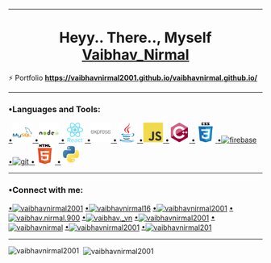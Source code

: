 <hr /><h1 align="center">Heyy.. There.., Myself <a href="https://vaibhavnirmal2001.github.io/vaibhavnirmal.github.io/">Vaibhav_Nirmal</a></h1>

<!--
<img align='right' src="https://media.giphy.com/media/M9gbBd9nbDrOTu1Mqx/giphy.gif" width="230">
<h3 align="center">I am pursuing my B.Tech (IT) at <a href="https://gcoea.ac.in/">Government College Of Engineering Amravati </a>. I am always ready to have new experiences, meet new people and learn new things.</h3>
<hr />

 <p align="left">	<img src="https://komarev.com/ghpvc/?username=vaibhavnirmal2001&label=Profile%20views&color=0e75b6&style=flat" alt="vaibhavnirmal2001" /> </p> 

<p align="left"> <a href="https://twitter.com/vaibhavnirmal16" target="blank">	<img src="https://img.shields.io/twitter/follow/vaibhavnirmal16?logo=twitter&style=for-the-badge" alt="vaibhavnirmal16" /></a> </p><hr/>

- 🔭 I’m currently working on **MERN Stack**

- 🌱 I’m currently learning **MERN & Java**

- 🤝 I’m looking for help with **Node.js**

- 👨‍💻 All of my projects are available at [https://vaibhavnirmal2001.github.io/vaibhavnirmal.github.io/](https://vaibhavnirmal2001.github.io/vaibhavnirmal.github.io/)

- 📝 I write Tech articles on [https://vaibhavnirmal2001.medium.com/](https://vaibhavnirmal2001.medium.com/)

- 💬 Ask me about **Frontend & Backend Development**

- 📫 Connect me **https://vaibhavnirmal2001.github.io/vaibhavnirmal.github.io/**

- 📄 Know about my experiences [https://vaibhavnirmal2001.github.io/vaibhavnirmal.github.io/](https://vaibhavnirmal2001.github.io/vaibhavnirmal.github.io/)

- ⚡ Portfolio **https://vaibhavnirmal2001.github.io/vaibhavnirmal.github.io/**
-->
⚡ Portfolio **https://vaibhavnirmal2001.github.io/vaibhavnirmal.github.io/**

<hr/>

<h3 align="left">•Languages and Tools:</h3>
<p align="left">
   <a href="https://www.mysql.com/" target="_blank"> 
•<img src="https://raw.githubusercontent.com/devicons/devicon/master/icons/mysql/mysql-original-wordmark.svg" alt="mysql" width="40" height="40"/> </a> <a href="https://nodejs.org" target="_blank"> 
•<img src="https://raw.githubusercontent.com/devicons/devicon/master/icons/nodejs/nodejs-original-wordmark.svg" alt="nodejs" width="40" height="40"/> </a><a href="https://reactjs.org/" target="_blank"> 
•<img src="https://raw.githubusercontent.com/devicons/devicon/master/icons/react/react-original-wordmark.svg" alt="react" width="40" height="40"/> </a>
  <a href="https://expressjs.com" target="_blank"> 
•<img src="https://raw.githubusercontent.com/devicons/devicon/master/icons/express/express-original-wordmark.svg" alt="express" width="40" height="40"/> </a>
   <a href="https://www.java.com" target="_blank"> 
•<img src="https://raw.githubusercontent.com/devicons/devicon/master/icons/java/java-original.svg" alt="java" width="40" height="40"/> </a> <a href="https://developer.mozilla.org/en-US/docs/Web/JavaScript" target="_blank"> 
•<img src="https://raw.githubusercontent.com/devicons/devicon/master/icons/javascript/javascript-original.svg" alt="javascript" width="40" height="40"/> </a>
<!--  <a href="https://redux.js.org" target="_blank"> 
•<img src="https://raw.githubusercontent.com/devicons/devicon/master/icons/redux/redux-original.svg" alt="redux" width="40" height="40"/> </a>
  <a href="https://getbootstrap.com" target="_blank"> •<img src="https://raw.githubusercontent.com/devicons/devicon/master/icons/bootstrap/bootstrap-plain-wordmark.svg" alt="bootstrap" width="40" height="40"/> </a> <a href="https://www.cprogramming.com/" target="_blank"> 
•<img src="https://raw.githubusercontent.com/devicons/devicon/master/icons/c/c-original.svg" alt="c" width="40" height="40"/> </a> --> <a href="https://www.w3schools.com/cpp/" target="_blank"> 
•<img src="https://raw.githubusercontent.com/devicons/devicon/master/icons/cplusplus/cplusplus-original.svg" alt="cplusplus" width="40" height="40"/> </a> <a href="https://www.w3schools.com/css/" target="_blank"> 
•<img src="https://raw.githubusercontent.com/devicons/devicon/master/icons/css3/css3-original-wordmark.svg" alt="css3" width="40" height="40"/> </a> <a href="https://firebase.google.com/" target="_blank"> 
•<img src="https://www.vectorlogo.zone/logos/firebase/firebase-icon.svg" alt="firebase" width="40" height="40"/> </a> <a href="https://git-scm.com/" target="_blank"> 
•<img src="https://www.vectorlogo.zone/logos/git-scm/git-scm-icon.svg" alt="git" width="40" height="40"/> </a> <a href="https://www.w3.org/html/" target="_blank"> 
•<img src="https://raw.githubusercontent.com/devicons/devicon/master/icons/html5/html5-original-wordmark.svg" alt="html5" width="40" height="40"/> </a> <a href="https://www.python.org" target="_blank"> 
 •<img src="https://raw.githubusercontent.com/devicons/devicon/master/icons/python/python-original.svg" alt="python" width="40" height="40"/> </a> <!-- <a href="https://www.linux.org/" target="_blank"> 
•<img src="https://raw.githubusercontent.com/devicons/devicon/master/icons/linux/linux-original.svg" alt="linux" width="40" height="40"/> </a> </p> -->
<hr/>


<h3 align="left">•Connect with me:</h3>
<p align="left">
<a href="https://codepen.io/vaibhavnirmal2001" target="blank">•<img align="center" src="https://raw.githubusercontent.com/rahuldkjain/github-profile-readme-generator/master/src/images/icons/Social/codepen.svg" alt="vaibhavnirmal2001" height="30" width="40" /></a>
<a href="https://twitter.com/vaibhavnirmal16" target="blank">•<img align="center" src="https://raw.githubusercontent.com/rahuldkjain/github-profile-readme-generator/master/src/images/icons/Social/twitter.svg" alt="vaibhavnirmal16" height="30" width="40" /></a>
<a href="https://linkedin.com/in/vaibhavnirmal2001" target="blank">•<img align="center" src="https://raw.githubusercontent.com/rahuldkjain/github-profile-readme-generator/master/src/images/icons/Social/linked-in-alt.svg" alt="vaibhavnirmal2001" height="30" width="40" /></a>
<a href="https://fb.com/vaibhav.nirmal.900" target="blank">•<img align="center" src="https://raw.githubusercontent.com/rahuldkjain/github-profile-readme-generator/master/src/images/icons/Social/facebook.svg" alt="vaibhav.nirmal.900" height="30" width="40" /></a>
<a href="https://instagram.com/vaibhav._vn" target="blank">•<img align="center" src="https://raw.githubusercontent.com/rahuldkjain/github-profile-readme-generator/master/src/images/icons/Social/instagram.svg" alt="vaibhav._vn" height="30" width="40" /></a>
<a href="https://dribbble.com/vaibhavnirmal2001" target="blank">•<img align="center" src="https://raw.githubusercontent.com/rahuldkjain/github-profile-readme-generator/master/src/images/icons/Social/dribbble.svg" alt="vaibhavnirmal2001" height="30" width="40" /></a>
<a href="https://www.behance.net/vaibhavnirmal" target="blank">•<img align="center" src="https://raw.githubusercontent.com/rahuldkjain/github-profile-readme-generator/master/src/images/icons/Social/behance.svg" alt="vaibhavnirmal" height="30" width="40" /></a>
<a href="https://medium.com/vaibhavnirmal2001" target="blank">•<img align="center" src="https://raw.githubusercontent.com/rahuldkjain/github-profile-readme-generator/master/src/images/icons/Social/medium.svg" alt="vaibhavnirmal2001" height="30" width="40" /></a>
<a href="https://www.hackerrank.com/vaibhavnirmal201" target="blank">•<img align="center" src="https://raw.githubusercontent.com/rahuldkjain/github-profile-readme-generator/master/src/images/icons/Social/hackerrank.svg" alt="vaibhavnirmal201" height="30" width="40" /></a>
</p><hr/>



<p>	<img align="left" src="https://github-readme-stats.vercel.app/api/top-langs?username=vaibhavnirmal2001&show_icons=true&locale=en&layout=compact" alt="vaibhavnirmal2001" /></p>

<p>&nbsp	<img align="center" src="https://github-readme-stats.vercel.app/api?username=vaibhavnirmal2001&show_icons=true&locale=en" alt="vaibhavnirmal2001" /></p>
